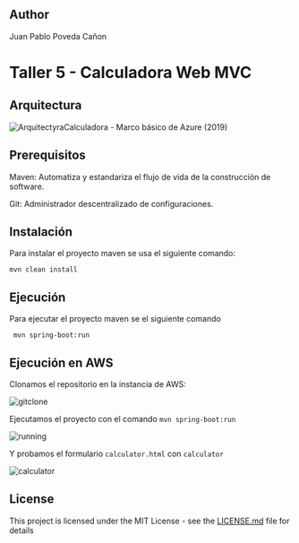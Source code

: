 ## Author

Juan Pablo Poveda Cañon

# Taller 5 - Calculadora Web MVC

## Arquitectura

![ArquitectyraCalculadora - Marco básico de Azure (2019)](https://github.com/juancanon1725/CalculatorWeb/assets/98672541/388e8b34-ac12-4716-af3f-e5e62e71f8b8)


## Prerequisitos

Maven: Automatiza y estandariza el flujo de vida de la construcción de software.

Git: Administrador descentralizado de configuraciones.

## Instalación

Para instalar el proyecto maven se usa el siguiente comando:

```
mvn clean install
```

## Ejecución

Para ejecutar el proyecto maven se el siguiente comando

```
 mvn spring-boot:run
```
## Ejecución en AWS

Clonamos el repositorio en la instancia de AWS:

![gitclone](https://github.com/juancanon1725/CalculatorWeb/assets/98672541/1171b49c-827a-49b4-83c4-6f978b9749a0)

Ejecutamos el proyecto con el comando `mvn spring-boot:run`

![running](https://github.com/juancanon1725/CalculatorWeb/assets/98672541/52db56e3-2ad9-4b57-915e-098b67380236)

Y probamos el formulario `calculator.html` con `calculator`

![calculator](https://github.com/juancanon1725/CalculatorWeb/assets/98672541/b4ba2756-f2d6-4117-8b09-e22790fc2513)

## License

This project is licensed under the MIT License - see the [LICENSE.md](LICENSE.md) file for details
